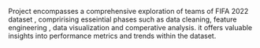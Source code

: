 Project encompasses a comprehensive exploration of teams of FIFA 2022 dataset , comprirising esseintial phases such as data cleaning, feature engineering , data visualization and comperative analysis.
it offers valuable insights into performance metrics and trends within  the dataset.
